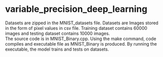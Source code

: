 # variable_precision_deep_learning
Datasets are zipped in the MNIST_datasets file. Datasets are Images stored in the form of pixel values in csv file. Training dataset contains 60000 images and testing dataset contains 10000 images.  
The source code is in MNIST_Binary.cpp. Using the make command, code compiles and executable file as MNIST_Binary is produced. By running the executable, the model trains and tests on datasets.
